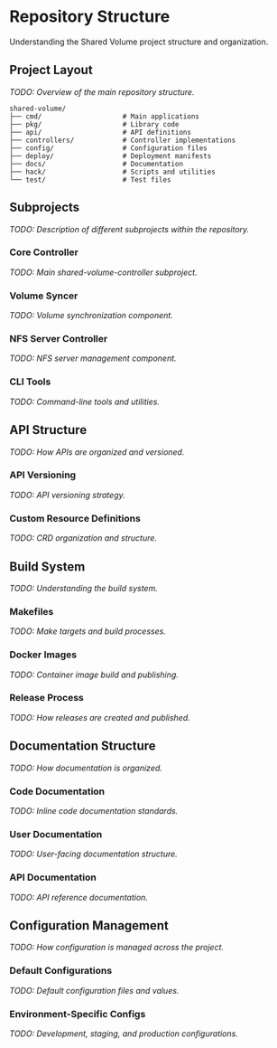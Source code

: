 # Repository Structure

Understanding the Shared Volume project structure and organization.

## Project Layout

*TODO: Overview of the main repository structure.*

```
shared-volume/
├── cmd/                    # Main applications
├── pkg/                    # Library code
├── api/                    # API definitions
├── controllers/            # Controller implementations
├── config/                 # Configuration files
├── deploy/                 # Deployment manifests
├── docs/                   # Documentation
├── hack/                   # Scripts and utilities
└── test/                   # Test files
```

## Subprojects

*TODO: Description of different subprojects within the repository.*

### Core Controller
*TODO: Main shared-volume-controller subproject.*

### Volume Syncer
*TODO: Volume synchronization component.*

### NFS Server Controller
*TODO: NFS server management component.*

### CLI Tools
*TODO: Command-line tools and utilities.*

## API Structure

*TODO: How APIs are organized and versioned.*

### API Versioning
*TODO: API versioning strategy.*

### Custom Resource Definitions
*TODO: CRD organization and structure.*

## Build System

*TODO: Understanding the build system.*

### Makefiles
*TODO: Make targets and build processes.*

### Docker Images
*TODO: Container image build and publishing.*

### Release Process
*TODO: How releases are created and published.*

## Documentation Structure

*TODO: How documentation is organized.*

### Code Documentation
*TODO: Inline code documentation standards.*

### User Documentation
*TODO: User-facing documentation structure.*

### API Documentation
*TODO: API reference documentation.*

## Configuration Management

*TODO: How configuration is managed across the project.*

### Default Configurations
*TODO: Default configuration files and values.*

### Environment-Specific Configs
*TODO: Development, staging, and production configurations.*
